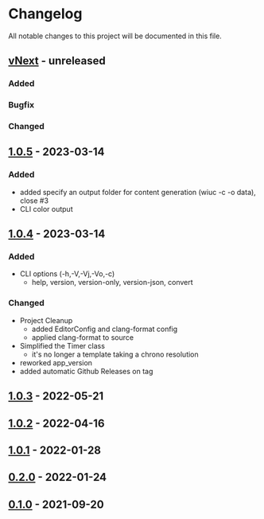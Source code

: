 # Changelog
All notable changes to this project will be documented in this file.


## [vNext] - unreleased

### Added

### Bugfix

### Changed

## [1.0.5] - 2023-03-14

### Added
- added specify an output folder for content generation (wiuc -c -o data), close #3
- CLI color output

## [1.0.4] - 2023-03-14

### Added
- CLI options (-h,-V,-Vj,-Vo,-c)
  - help, version, version-only, version-json, convert

### Changed
- Project Cleanup
  - added EditorConfig and clang-format config
  - applied clang-format to source
- Simplified the Timer class
  - it's no longer a template taking a chrono resolution
- reworked app_version
- added automatic Github Releases on tag

## [1.0.3] - 2022-05-21

## [1.0.2] - 2022-04-16

## [1.0.1] - 2022-01-28

## [0.2.0] - 2022-01-24

## [0.1.0] - 2021-09-20

[vNext]: https://github.com/jakoch/wikifolio_universe_converter/compare/v1.0.5...HEAD
[1.0.5]: https://github.com/jakoch/wikifolio_universe_converter/compare/v1.0.4...v1.0.5
[1.0.4]: https://github.com/jakoch/wikifolio_universe_converter/compare/v1.0.3...v1.0.4
[1.0.3]: https://github.com/jakoch/wikifolio_universe_converter/compare/v1.0.2...v1.0.3
[1.0.2]: https://github.com/jakoch/wikifolio_universe_converter/compare/v1.0.1...v1.0.2
[1.0.1]: https://github.com/jakoch/wikifolio_universe_converter/compare/v0.2.0...v1.0.1
[0.2.0]: https://github.com/jakoch/wikifolio_universe_converter/compare/v0.1.0...v0.2.0
[0.1.0]: https://github.com/jakoch/wikifolio_universe_converter/compare/7223ede99...v0.1.0
